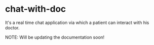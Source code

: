 # chat-with-doc
It's a real time chat application via which a patient can interact with his doctor.

NOTE: Will be updating the documentation soon!
